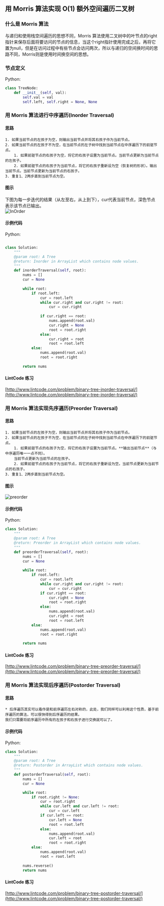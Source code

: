 ## 用 Morris 算法实现 O\(1\) 额外空间遍历二叉树

### 什么是 Morris 算法

与递归和使用栈空间遍历的思想不同，Morris 算法使用二叉树中的叶节点的right指针来保存后面将要访问的节点的信息，当这个right指针使用完成之后，再将它置为null，但是在访问过程中有些节点会访问两次，所以与递归的空间换时间的思路不同，Morris则是使用时间换空间的思想。

### 节点定义

Python:

```py
class TreeNode:
    def __init__(self, val):
        self.val = val
        self.left, self.right = None, None
```

### 用 Morris 算法进行中序遍历\(Inorder Traversal\)

#### 思路

```
1. 如果当前节点的左孩子为空，则输出当前节点并将其右孩子作为当前节点。
2. 如果当前节点的左孩子不为空，在当前节点的左子树中找到当前节点在中序遍历下的前驱节点。
    1. 如果前驱节点的右孩子为空，将它的右孩子设置为当前节点。当前节点更新为当前节点的左孩子。
    2. 如果前驱节点的右孩子为当前节点，将它的右孩子重新设为空（恢复树的形状）。输出当前节点。当前节点更新为当前节点的右孩子。
3. 重复1、2两步直到当前节点为空。

```

#### 图示

下图为每一步迭代的结果（从左至右，从上到下），cur代表当前节点，深色节点表示该节点已输出。  
![](http://media.jiuzhang.com/markdown/images/3/14/6784d3e2-2765-11e8-96a4-0242ac110002.jpg "InOrder")

#### 

#### 示例代码

Python:

```py

class Solution:
    """
    @param root: A Tree
    @return: Inorder in ArrayList which contains node values.
    """
    def inorderTraversal(self, root):
        nums = []
        cur = None
    
        while root:
            if root.left:
                cur = root.left
                while cur.right and cur.right != root:
                    cur = cur.right
                
                if cur.right == root:
                    nums.append(root.val)
                    cur.right = None
                    root = root.right
                else:
                    cur.right = root
                    root = root.left
            else:
                nums.append(root.val)
                root = root.right
                
        return nums
```

#### LintCode 练习

[http://www.lintcode.com/problem/binary-tree-inorder-traversal/](http://www.lintcode.com/problem/binary-tree-inorder-traversal/)

### 用 Morris 算法实现先序遍历\(Preorder Traversal\)

#### 思路

```
1. 如果当前节点的左孩子为空，则输出当前节点并将其右孩子作为当前节点。
2. 如果当前节点的左孩子不为空，在当前节点的左子树中找到当前节点在中序遍历下的前驱节点。
    1. 如果前驱节点的右孩子为空，将它的右孩子设置为当前节点。**输出当前节点**（与中序遍历唯一一点不同）。
    当前节点更新为当前节点的左孩子。
    2. 如果前驱节点的右孩子为当前节点，将它的右孩子重新设为空。当前节点更新为当前节点的右孩子。
3. 重复1、2两步直到当前节点为空。

```

#### 图示

![](http://media.jiuzhang.com/markdown/images/3/14/d6667ad8-2768-11e8-96a4-0242ac110002.jpg "preorder")

#### 示例代码

Python:

```py
class Solution:
    """
    @param root: A Tree
    @return: Preorder in ArrayList which contains node values.
    """
    def preorderTraversal(self, root):
        nums = []
        cur = None
        
        while root:
            if root.left:
                cur = root.left
                while cur.right and cur.right != root:
                    cur = cur.right
                if cur.right == root:
                    cur.right = None
                    root = root.right
                else:
                    nums.append(root.val)
                    cur.right = root
                    root = root.left
            else:
                nums.append(root.val)
                root = root.right
                
        return nums
```

#### LintCode 练习

[http://www.lintcode.com/problem/binary-tree-preorder-traversal/](http://www.lintcode.com/problem/binary-tree-preorder-traversal/)

### 用 Morris 算法实现后序遍历\(Postorder Traversal\)

#### 思路

```
* 后序遍历其实可以看作是和前序遍历左右对称的，此处，我们同样可以利用这个性质，基于前序遍历的算法，可以很快得到后序遍历的结果。
我们只需要将前序遍历中所有的左孩子和右孩子进行交换就可以了。

```

#### 示例代码

Python:

```py
class Solution:
    """
    @param root: A Tree
    @return: Postorder in ArrayList which contains node values.
    """
    def postorderTraversal(self, root):
        nums = []
        cur = None

        while root:
            if root.right != None:
                cur = root.right
                while cur.left and cur.left != root:
                    cur = cur.left
                if cur.left == root:
                    cur.left = None
                    root = root.left
                else:
                    nums.append(root.val)
                    cur.left = root
                    root = root.right
            else:
                nums.append(root.val)
                root = root.left
                
        nums.reverse()
        return nums

```

#### LintCode 练习

[http://www.lintcode.com/problem/binary-tree-postorder-traversal/](http://www.lintcode.com/problem/binary-tree-postorder-traversal/)

